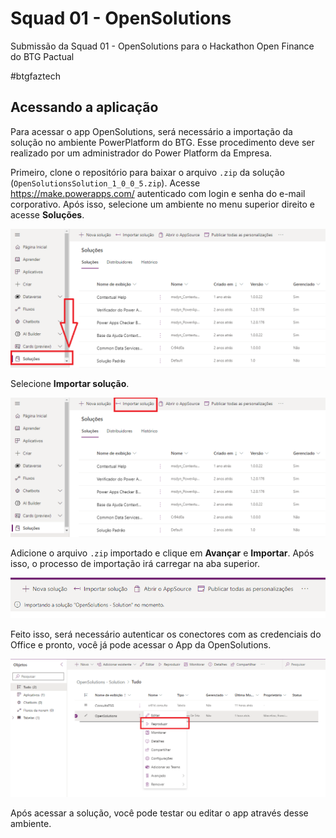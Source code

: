 # Squad 01 - OpenSolutions

Submissão da Squad 01 - OpenSolutions para o Hackathon Open Finance do BTG Pactual

#btgfaztech

## Acessando a aplicação

Para acessar o app OpenSolutions, será necessário a importação da solução no ambiente PowerPlatform do BTG. Esse procedimento deve ser realizado por um administrador do Power Platform da Empresa.

Primeiro, clone o repositório para baixar o arquivo `.zip` da solução (`OpenSolutionsSolution_1_0_0_5.zip`). Acesse https://make.powerapps.com/ autenticado com login e senha do e-mail corporativo. Após isso, selecione um ambiente no menu superior direito e acesse **Soluções**.

![mostrando a posição do botão Soluções](images/001.png "Soluções")

Selecione **Importar solução**.

![posição do botão Importar solução](images/002.png "Importar solução")

Adicione o arquivo `.zip` importado e clique em **Avançar** e **Importar**. Após isso, o processo de importação irá carregar na aba superior.

![importando a solução](images/003.png "importando a solução")

Feito isso, será necessário autenticar os conectores com as credenciais do Office e pronto, você já pode acessar o App da OpenSolutions.

![reproduzir](images/004.png "Reproduzir")

Após acessar a solução, você pode testar ou editar o app através desse ambiente. 